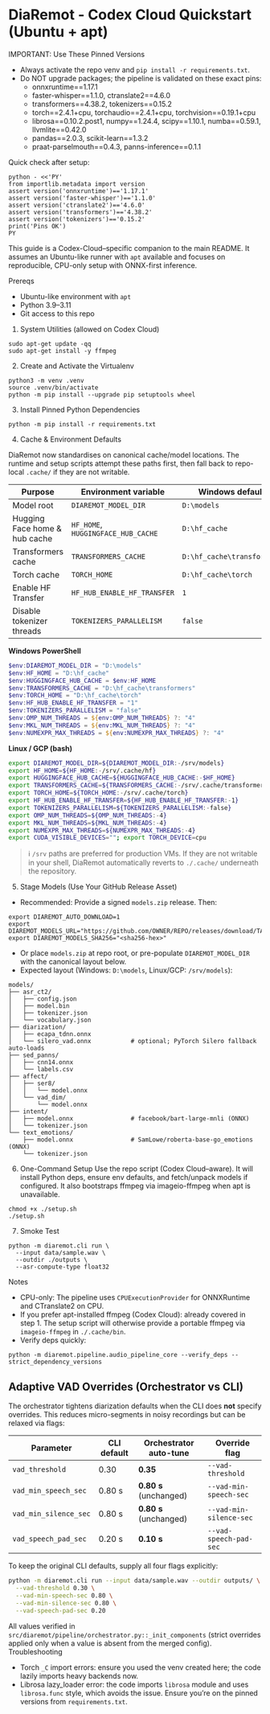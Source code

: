 # DiaRemot - Codex Cloud Quickstart (Ubuntu + apt)

IMPORTANT: Use These Pinned Versions
- Always activate the repo venv and `pip install -r requirements.txt`.
- Do NOT upgrade packages; the pipeline is validated on these exact pins:
  - onnxruntime==1.17.1
  - faster-whisper==1.1.0, ctranslate2==4.6.0
  - transformers==4.38.2, tokenizers==0.15.2
  - torch==2.4.1+cpu, torchaudio==2.4.1+cpu, torchvision==0.19.1+cpu
  - librosa==0.10.2.post1, numpy==1.24.4, scipy==1.10.1, numba==0.59.1, llvmlite==0.42.0
  - pandas==2.0.3, scikit-learn==1.3.2
  - praat-parselmouth==0.4.3, panns-inference==0.1.1

Quick check after setup:
```
python - <<'PY'
from importlib.metadata import version
assert version('onnxruntime')=='1.17.1'
assert version('faster-whisper')=='1.1.0'
assert version('ctranslate2')=='4.6.0'
assert version('transformers')=='4.38.2'
assert version('tokenizers')=='0.15.2'
print('Pins OK')
PY
```

This guide is a Codex-Cloud–specific companion to the main README. It assumes an Ubuntu-like runner with `apt` available and focuses on reproducible, CPU-only setup with ONNX-first inference.

Prereqs
- Ubuntu-like environment with `apt`
- Python 3.9–3.11
- Git access to this repo

1) System Utilities (allowed on Codex Cloud)
```
sudo apt-get update -qq
sudo apt-get install -y ffmpeg
```

2) Create and Activate the Virtualenv
```
python3 -m venv .venv
source .venv/bin/activate
python -m pip install --upgrade pip setuptools wheel
```

3) Install Pinned Python Dependencies
```
python -m pip install -r requirements.txt
```

4) Cache & Environment Defaults

DiaRemot now standardises on canonical cache/model locations. The runtime and setup scripts attempt these paths first, then fall back to repo-local `.cache/` if they are not writable.

| Purpose | Environment variable | Windows default | Linux / GCP default |
|---------|---------------------|-----------------|---------------------|
| Model root | `DIAREMOT_MODEL_DIR` | `D:\models` | `/srv/models` |
| Hugging Face home & hub cache | `HF_HOME`, `HUGGINGFACE_HUB_CACHE` | `D:\hf_cache` | `/srv/.cache/hf` |
| Transformers cache | `TRANSFORMERS_CACHE` | `D:\hf_cache\transformers` | `/srv/.cache/transformers` |
| Torch cache | `TORCH_HOME` | `D:\hf_cache\torch` | `/srv/.cache/torch` |
| Enable HF Transfer | `HF_HUB_ENABLE_HF_TRANSFER` | `1` | `1` |
| Disable tokenizer threads | `TOKENIZERS_PARALLELISM` | `false` | `false` |

**Windows PowerShell**
```powershell
$env:DIAREMOT_MODEL_DIR = "D:\models"
$env:HF_HOME = "D:\hf_cache"
$env:HUGGINGFACE_HUB_CACHE = $env:HF_HOME
$env:TRANSFORMERS_CACHE = "D:\hf_cache\transformers"
$env:TORCH_HOME = "D:\hf_cache\torch"
$env:HF_HUB_ENABLE_HF_TRANSFER = "1"
$env:TOKENIZERS_PARALLELISM = "false"
$env:OMP_NUM_THREADS = ${env:OMP_NUM_THREADS} ?: "4"
$env:MKL_NUM_THREADS = ${env:MKL_NUM_THREADS} ?: "4"
$env:NUMEXPR_MAX_THREADS = ${env:NUMEXPR_MAX_THREADS} ?: "4"
```

**Linux / GCP (bash)**
```bash
export DIAREMOT_MODEL_DIR=${DIAREMOT_MODEL_DIR:-/srv/models}
export HF_HOME=${HF_HOME:-/srv/.cache/hf}
export HUGGINGFACE_HUB_CACHE=${HUGGINGFACE_HUB_CACHE:-$HF_HOME}
export TRANSFORMERS_CACHE=${TRANSFORMERS_CACHE:-/srv/.cache/transformers}
export TORCH_HOME=${TORCH_HOME:-/srv/.cache/torch}
export HF_HUB_ENABLE_HF_TRANSFER=${HF_HUB_ENABLE_HF_TRANSFER:-1}
export TOKENIZERS_PARALLELISM=${TOKENIZERS_PARALLELISM:-false}
export OMP_NUM_THREADS=${OMP_NUM_THREADS:-4}
export MKL_NUM_THREADS=${MKL_NUM_THREADS:-4}
export NUMEXPR_MAX_THREADS=${NUMEXPR_MAX_THREADS:-4}
export CUDA_VISIBLE_DEVICES=""; export TORCH_DEVICE=cpu
```

> ℹ️ `/srv` paths are preferred for production VMs. If they are not writable in your shell, DiaRemot automatically reverts to `./.cache/` underneath the repository.

5) Stage Models (Use Your GitHub Release Asset)
- Recommended: Provide a signed `models.zip` release. Then:
```
export DIAREMOT_AUTO_DOWNLOAD=1
export DIAREMOT_MODELS_URL="https://github.com/OWNER/REPO/releases/download/TAG/models.zip"
export DIAREMOT_MODELS_SHA256="<sha256-hex>"
```
- Or place `models.zip` at repo root, or pre-populate `DIAREMOT_MODEL_DIR` with the canonical layout below.
- Expected layout (Windows: `D:\models`, Linux/GCP: `/srv/models`):

```
models/
├── asr_ct2/
│   ├── config.json
│   ├── model.bin
│   ├── tokenizer.json
│   └── vocabulary.json
├── diarization/
│   ├── ecapa_tdnn.onnx
│   └── silero_vad.onnx           # optional; PyTorch Silero fallback auto-loads
├── sed_panns/
│   ├── cnn14.onnx
│   └── labels.csv
├── affect/
│   ├── ser8/
│   │   └── model.onnx
│   └── vad_dim/
│       └── model.onnx
├── intent/
│   ├── model.onnx                # facebook/bart-large-mnli (ONNX)
│   └── tokenizer.json
└── text_emotions/
    ├── model.onnx                # SamLowe/roberta-base-go_emotions (ONNX)
    └── tokenizer.json
```

6) One-Command Setup
Use the repo script (Codex Cloud–aware). It will install Python deps, ensure env defaults, and fetch/unpack models if configured. It also bootstraps ffmpeg via imageio-ffmpeg when apt is unavailable.
```
chmod +x ./setup.sh
./setup.sh
```

7) Smoke Test
```
python -m diaremot.cli run \
  --input data/sample.wav \
  --outdir ./outputs \
  --asr-compute-type float32
```

Notes
- CPU-only: The pipeline uses `CPUExecutionProvider` for ONNXRuntime and CTranslate2 on CPU.
- If you prefer apt-installed ffmpeg (Codex Cloud): already covered in step 1. The setup script will otherwise provide a portable ffmpeg via `imageio-ffmpeg` in `./.cache/bin`.
- Verify deps quickly:
```
python -m diaremot.pipeline.audio_pipeline_core --verify_deps --strict_dependency_versions
```

## Adaptive VAD Overrides (Orchestrator vs CLI)

The orchestrator tightens diarization defaults when the CLI does **not** specify overrides. This reduces micro-segments in noisy recordings but can be relaxed via flags:

| Parameter | CLI default | Orchestrator auto-tune | Override flag |
|-----------|-------------|------------------------|---------------|
| `vad_threshold` | 0.30 | **0.35** | `--vad-threshold` |
| `vad_min_speech_sec` | 0.80 s | **0.80 s** (unchanged) | `--vad-min-speech-sec` |
| `vad_min_silence_sec` | 0.80 s | **0.80 s** (unchanged) | `--vad-min-silence-sec` |
| `vad_speech_pad_sec` | 0.20 s | **0.10 s** | `--vad-speech-pad-sec` |

To keep the original CLI defaults, supply all four flags explicitly:

```bash
python -m diaremot.cli run --input data/sample.wav --outdir outputs/ \
  --vad-threshold 0.30 \
  --vad-min-speech-sec 0.80 \
  --vad-min-silence-sec 0.80 \
  --vad-speech-pad-sec 0.20
```

All values verified in `src/diaremot/pipeline/orchestrator.py::_init_components` (strict overrides applied only when a value is absent from the merged config).
Troubleshooting
- Torch `_C` import errors: ensure you used the venv created here; the code lazily imports heavy backends now.
- Librosa lazy_loader error: the code imports `librosa` module and uses `librosa.func` style, which avoids the issue. Ensure you’re on the pinned versions from `requirements.txt`.
